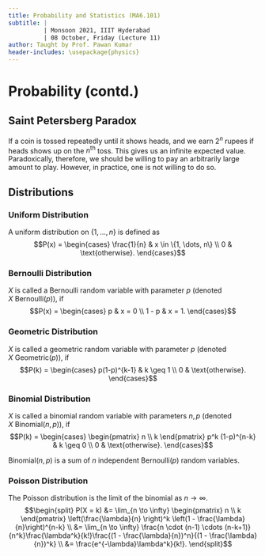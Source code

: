 ```yaml
---
title: Probability and Statistics (MA6.101)
subtitle: |
          | Monsoon 2021, IIIT Hyderabad
          | 08 October, Friday (Lecture 11)
author: Taught by Prof. Pawan Kumar
header-includes: \usepackage{physics}
---
```


# Probability (contd.)
## Saint Petersberg Paradox
If a coin is tossed repeatedly until it shows heads, and we earn $2^n$ rupees if heads shows up on the $n^\text{th}$ toss. This gives us an infinite expected value.  
Paradoxically, therefore, we should be willing to pay an arbitrarily large amount to play. However, in practice, one is not willing to do so.

## Distributions
### Uniform Distribution
A uniform distribution on $\{1, \dots, n\}$ is defined as
$$P(x) = \begin{cases} \frac{1}{n}  & x \in \{1, \dots, n\} \\ 0 & \text{otherwise}. \end{cases}$$

### Bernoulli Distribution
$X$ is called a Bernoulli random variable with parameter $p$ (denoted $X ~ \text{Bernoulli}(p)$), if
$$P(x) = \begin{cases} p & x = 0 \\ 1 - p & x = 1. \end{cases}$$

### Geometric Distribution
$X$ is called a geometric random variable with parameter $p$ (denoted $X ~ \text{Geometric}(p)$), if
$$P(k) = \begin{cases} p(1-p)^{k-1} & k \geq 1 \\ 0 & \text{otherwise}. \end{cases}$$

### Binomial Distribution
$X$ is called a binomial random variable with parameters $n, p$ (denoted $X ~ \text{Binomial}(n,p)$), if
$$P(k) = \begin{cases} \begin{pmatrix} n \\ k \end{pmatrix} p^k (1-p)^{n-k} & k \geq 0 \\ 0 & \text{otherwise}. \end{cases}$$

Binomial$(n,p)$ is a sum of $n$ independent Bernoulli$(p)$ random variables.  

### Poisson Distribution
The Poisson distribution is the limit of the binomial as $n \to \infty$.
$$\begin{split}
P(X = k) &= \lim_{n \to \infty} \begin{pmatrix} n \\ k \end{pmatrix} \left(\frac{\lambda}{n} \right)^k \left(1 - \frac{\lambda}{n}\right)^{n-k} \\
&= \lim_{n \to \infty} \frac{n \cdot (n-1) \cdots (n-k+1)}{n^k}\frac{\lambda^k}{k!}\frac{(1 - \frac{\lambda}{n})^n}{(1 - \frac{\lambda}{n})^k} \\
&= \frac{e^{-\lambda}\lambda^k}{k!}. \end{split}$$

